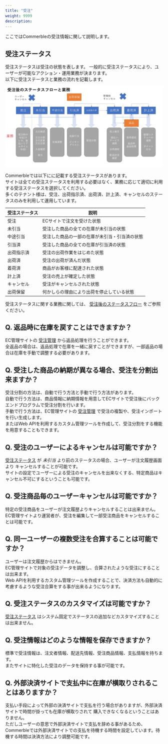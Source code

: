 ```yaml
---
title: "受注"
weight: 9999
description: 
---
```


ここではCommerbleの受注情報に関して説明します。

## 受注ステータス
受注ステータスは受注の状態を表します。
一般的に受注ステータスにより、ユーザーが可能なアクション・運用業務が決まります。  
以下に受注ステータスと業務の流れを記載します。

![orderstatus](orderstatus.jpg)

Commerbleでは以下にに記載する受注ステータスがあります。  
サイトは全ての受注ステータスを利用する必要はなく、業務に応じて適切に利用する受注ステータスを選択してください。  
多くのテナント様は、受注、出荷指示済、出荷済、計上済、キャンセルのステータスのみを利用して運用しています。

| 受注ステータス |                      説明                      |
| -------------- | ---------------------------------------------- |
| 受注           | ECサイトで注文を受けた状態                     |
| 未引当         | 受注した商品の全ての在庫が未引当の状態         |
| 中途引当       | 受注した商品の一部の在庫が未引当・引当済の状態 |
| 引当済         | 受注した商品の全ての在庫が引当済の状態         |
| 出荷指示済     | 受注の出荷作業をはじめた状態                   |
| 出荷済         | 受注の出荷が済んだ状態                         |
| 着荷済         | 商品がお客様に配達された状態                   |
| 計上済         | 受注の売上が確定した状態                       |
| キャンセル     | 受注がキャンセルされた状態                     |
| 出荷保留       | 何かしらの理由により出荷を停止している状態     |

受注ステータスに関する業務に関しては、 [受注後のステータスフロー](../../../ecspec/orderstatus/) をご参照ください。

## Q. 返品時に在庫を戻すことはできますか？
EC管理サイトの [受注管理](../admin/ec/order/) から返品処理を行うことができます。  
全返品の場合は、返品処理で在庫を一緒に戻すことができますが、一部返品の場合は在庫を手動で調整する必要があります。

## Q. 受注した商品の納期が異なる場合、受注を分割出来ますか？
受注分割の方法は、自動で行う方法と手動で行う方法があります。  
自動で行う方法は、商品情報に納期情報を用意してECサイトで受注後にバックエンドプログラムで受注分割を行います。  
手動で行う方法は、EC管理サイトの [受注管理](../admin/ec/order/) で受注の複製や、受注インポートを行い生成します。  
またはWeb APIを利用するカスタム管理ツールを作成して、受注分割をする機能を用意することもできます。

## Q. 受注のユーザーによるキャンセルは可能ですか？
[受注ステータス](#受注ステータス) が *未引当* より前のステータスの場合、ユーザーが注文履歴画面より
キャンセルすることが可能です。  
サイトの設定でユーザーによる受注のキャンセルを出来なくする、特定商品はキャンセル不可にするということも可能です。

## Q. 受注商品毎のユーザーキャンセルは可能ですか？
特定の受注商品をユーザーが注文履歴よりキャンセルすることは出来ません。  
EC管理サイトより運営者が、受注を編集して一部受注商品をキャンセルすることは可能です。

## Q. 同一ユーザーの複数受注を合算することは可能ですか？
ユーザーは注文履歴からはできません。  
EC管理サイトで対象の受注データを調整し、合算されたような受注にすることは出来ます。  
Web APIを利用するカスタム管理ツールを作成することで、決済方法も自動的に考慮するような受注合算をする事が出来るようになります。

## Q. 受注ステータスのカスタマイズは可能ですか？
[受注ステータス](#受注ステータス) はシステム固定でステータスの追加などカスタマイズすることは出来ません。

## Q. 受注情報はどのような情報を保存できますか？
標準で受注情報は、注文者情報、配送先情報、受注商品情報、支払情報を持ちます。  
またサイトに特化した受注のデータを保持する事が可能です。

## Q. 外部決済サイトで支払中に在庫が横取りされることはありますか？
支払い手段によって外部の決済サイトで支払を行う場合がありますが、外部決済サイトで時間が掛っても在庫が横取りされて
購入できなくなるということはありません。  
ただしユーザーの意思で外部決済サイトで支払を辞める事があるため、Commerbleでは外部決済サイトでの支払を待機する時間を設定しています。待機する時間は決済方法により調整可能です。



